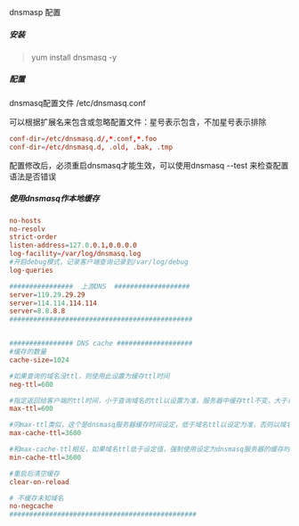 dnsmasp 配置

##### 安装
> yum install dnsmasq -y

##### 配置
dnsmasq配置文件 /etc/dnsmasq.conf

可以根据扩展名来包含或忽略配置文件：星号表示包含，不加星号表示排除
```conf
conf-dir=/etc/dnsmasq.d/,*.conf,*.foo
conf-dir=/etc/dnsmasq.d, .old, .bak, .tmp
```

配置修改后，必须重启dnsmasq才能生效，可以使用dnsmasq --test 来检查配置语法是否错误


##### 使用dnsmasq作本地缓存
```conf
no-hosts
no-resolv
strict-order
listen-address=127.0.0.1,0.0.0.0
log-facility=/var/log/dnsmasq.log
#开启debug模式，记录客户端查询记录到/var/log/debug
log-queries

################  上游DNS  ###################
server=119.29.29.29
server=114.114.114.114
server=8.8.8.8
##############################################


################ DNS cache ###################
#缓存的数量
cache-size=1024

#如果查询的域名没ttl，则使用此设置为缓存ttl时间
neg-ttl=600

#指定返回给客户端的ttl时间，小于查询域名的ttl以设置为准，服务器中缓存ttl不变，大于以域名的ttl为准，
max-ttl=600

#同max-ttl类似，这个是dnsmasq服务器缓存时间设定，低于域名ttl以设定为准，否则以域名ttl为准
max-cache-ttl=3600

#和max-cache-ttl相反，如果域名ttl低于设定值，强制使用设定为dnsmasq服务器的缓存时间，限制不能超过3600
min-cache-ttl=3600

#重启后清空缓存
clear-on-reload

# 不缓存未知域名
no-negcache
###############################################
```

